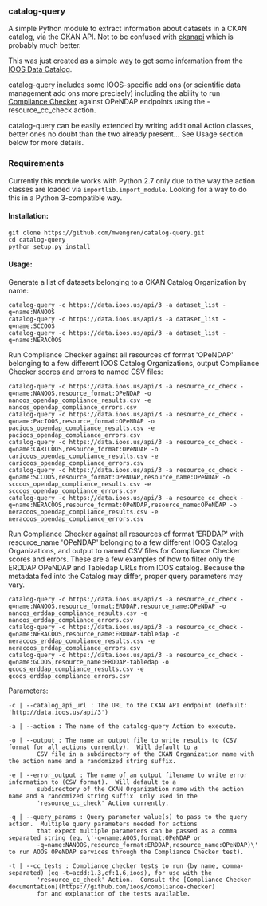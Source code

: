 ### catalog-query ###

A simple Python module to extract information about datasets in a CKAN catalog, via the CKAN API.
Not to be confused with [ckanapi](https://github.com/ckan/ckanapi) which is probably much better.

This was just created as a simple way to get some information from the [IOOS Data Catalog](https://data.ioos.us).

catalog-query includes some IOOS-specific add ons (or scientific data management add ons more precisely) including
the ability to run [Compliance Checker](https://github.com/ioos/compliance-checker) against OPeNDAP endpoints
using the -resource_cc_check action.

catalog-query can be easily extended by writing additional Action classes, better ones no doubt than the two already present...
See Usage section below for more details.

### Requirements ###
Currently this module works with Python 2.7 only due to the way the action classes are loaded via ```importlib.import_module```.
Looking for a way to do this in a Python 3-compatible way.

#### Installation: ####
```
git clone https://github.com/mwengren/catalog-query.git
cd catalog-query
python setup.py install
```

#### Usage: ####
Generate a list of datasets belonging to a CKAN Catalog Organization by name:
```
catalog-query -c https://data.ioos.us/api/3 -a dataset_list -q=name:NANOOS
catalog-query -c https://data.ioos.us/api/3 -a dataset_list -q=name:SCCOOS
catalog-query -c https://data.ioos.us/api/3 -a dataset_list -q=name:NERACOOS
```

Run Compliance Checker against all resources of format 'OPeNDAP' belonging to a few different IOOS Catalog Organizations, output Compliance Checker
scores and errors to named CSV files:
```
catalog-query -c https://data.ioos.us/api/3 -a resource_cc_check -q=name:NANOOS,resource_format:OPeNDAP -o nanoos_opendap_compliance_results.csv -e nanoos_opendap_compliance_errors.csv
catalog-query -c https://data.ioos.us/api/3 -a resource_cc_check -q=name:PacIOOS,resource_format:OPeNDAP -o pacioos_opendap_compliance_results.csv -e pacioos_opendap_compliance_errors.csv
catalog-query -c https://data.ioos.us/api/3 -a resource_cc_check -q=name:CARICOOS,resource_format:OPeNDAP -o caricoos_opendap_compliance_results.csv -e caricoos_opendap_compliance_errors.csv
catalog-query -c https://data.ioos.us/api/3 -a resource_cc_check -q=name:SCCOOS,resource_format:OPeNDAP,resource_name:OPeNDAP -o sccoos_opendap_compliance_results.csv -e sccoos_opendap_compliance_errors.csv
catalog-query -c https://data.ioos.us/api/3 -a resource_cc_check -q=name:NERACOOS,resource_format:OPeNDAP,resource_name:OPeNDAP -o neracoos_opendap_compliance_results.csv -e neracoos_opendap_compliance_errors.csv
```

Run Compliance Checker against all resources of format 'ERDDAP' with resource_name 'OPeNDAP' belonging to a few different IOOS Catalog Organizations, and output to named CSV files for Compliance Checker scores and errors.  These are a few examples of how to filter only the ERDDAP OPeNDAP and Tabledap URLs from IOOS catalog.  Because the metadata fed into the Catalog may differ, proper query parameters may vary.
```
catalog-query -c https://data.ioos.us/api/3 -a resource_cc_check -q=name:NANOOS,resource_format:ERDDAP,resource_name:OPeNDAP -o nanoos_erddap_compliance_results.csv -e nanoos_erddap_compliance_errors.csv
catalog-query -c https://data.ioos.us/api/3 -a resource_cc_check -q=name:NERACOOS,resource_name:ERDDAP-tabledap -o neracoos_erddap_compliance_results.csv -e neracoos_erddap_compliance_errors.csv
catalog-query -c https://data.ioos.us/api/3 -a resource_cc_check -q=name:GCOOS,resource_name:ERDDAP-tabledap -o gcoos_erddap_compliance_results.csv -e gcoos_erddap_compliance_errors.csv
```


Parameters:

```
-c | --catalog_api_url : The URL to the CKAN API endpoint (default: 'http://data.ioos.us/api/3')

-a | --action : The name of the catalog-query Action to execute.  

-o | --output : The name an output file to write results to (CSV format for all actions currently).  Will default to a
        CSV file in a subdirectory of the CKAN Organization name with the action name and a randomized string suffix.

-e | --error_output : The name of an output filename to write error information to (CSV format).  Will default to a
        subdirectory of the CKAN Organization name with the action name and a randomized string suffix  Only used in the
        'resource_cc_check' Action currently.

-q | --query_params : Query parameter value(s) to pass to the query action.  Multiple query parameters needed for actions
        that expect multiple parameters can be passed as a comma separated string (eg. \'-q=name:AOOS,format:OPeNDAP or
        -q=name:NANOOS,resource_format:ERDDAP,resource_name:OPeNDAP)\' to run AOOS OPeNDAP services through the Compliance Checker test).

-t | --cc_tests : Compliance checker tests to run (by name, comma-separated) (eg -t=acdd:1.3,cf:1.6,ioos), for use with the
        'resource_cc_check' Action.  Consult the [Compliance Checker documentation](https://github.com/ioos/compliance-checker)
        for and explanation of the tests available.  
```
